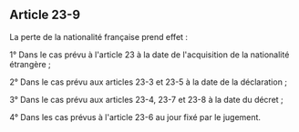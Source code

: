 Article 23-9
----
La perte de la nationalité française prend effet :

1° Dans le cas prévu à l'article 23 à la date de l'acquisition de la nationalité
étrangère ;

2° Dans le cas prévu aux articles 23-3 et 23-5 à la date de la déclaration ;

3° Dans le cas prévu aux articles 23-4, 23-7 et 23-8 à la date du décret ;

4° Dans les cas prévus à l'article 23-6 au jour fixé par le jugement.
